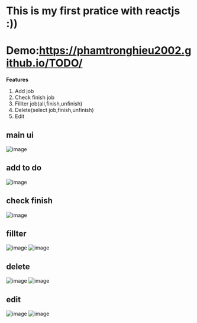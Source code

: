 # This is my first pratice with reactjs :))
# Demo:https://phamtronghieu2002.github.io/TODO/
**Features**
 1. Add job
 2. Check finish job
 3. Fillter job(all,finish,unfinish)
 4. Delete(select job,finish,unfinish)
 5. Edit

## main ui
![image](https://github.com/phamtronghieu2002/TODO/assets/109363404/f2e0edd2-6c23-4a4d-8d26-82a1a73a0c71)
## add to do
![image](https://github.com/phamtronghieu2002/TODO/assets/109363404/c6d5a6e2-905d-4390-9b8d-65a5dc8f6869)
## check finish
![image](https://github.com/phamtronghieu2002/TODO/assets/109363404/0b54553d-056f-45cf-a8bf-b38debcbf1b1)
## fillter
![image](https://github.com/phamtronghieu2002/TODO/assets/109363404/5be09aa7-9ab2-4752-a1b8-7b95cf31163d)
![image](https://github.com/phamtronghieu2002/TODO/assets/109363404/cc65bd2b-a59d-4a2c-a31b-59d05218666a)
## delete
![image](https://github.com/phamtronghieu2002/TODO/assets/109363404/09790e48-04a6-4454-84f2-e9af678d7e8e)
![image](https://github.com/phamtronghieu2002/TODO/assets/109363404/ce86db52-3a20-4321-b139-25843a13c107)
## edit
![image](https://github.com/phamtronghieu2002/TODO/assets/109363404/0b4bab4e-c819-4b48-977c-455ac1bad612)
![image](https://github.com/phamtronghieu2002/TODO/assets/109363404/2ce84e27-fd81-4180-85ca-66428be66e22)
